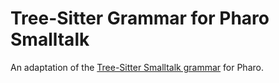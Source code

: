 # Tree-Sitter Grammar for Pharo Smalltalk

An adaptation of the [Tree-Sitter Smalltalk grammar](https://github.com/tom95/tree-sitter-smalltalk) for Pharo.
